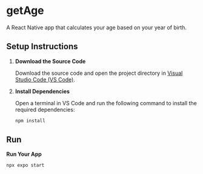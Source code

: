 # getAge

A React Native app that calculates your age based on your year of birth.

## Setup Instructions

1. **Download the Source Code**

   Download the source code and open the project directory in [Visual Studio Code (VS Code)](https://code.visualstudio.com/).

2. **Install Dependencies**

   Open a terminal in VS Code and run the following command to install the required dependencies:

   ```bash
   npm install
## Run


   **Run Your App**
   ```bash
   npx expo start
```
